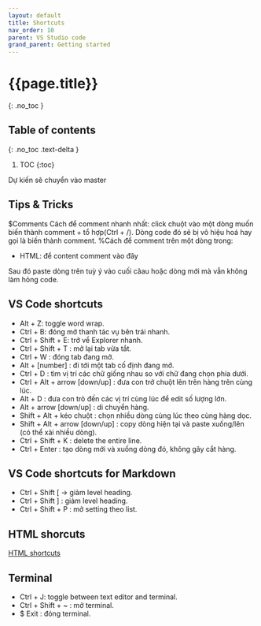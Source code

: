 ```yaml
---
layout: default
title: Shortcuts
nav_order: 10
parent: VS Studio code
grand_parent: Getting started
---
```

<!-- markdownlint-disable MD022 MD025-->
# {{page.title}}
{: .no_toc }

## Table of contents
{: .no_toc .text-delta }

1. TOC
{:toc}
<!-- markdownlint-enable MD022 MD025-->
Dự kiến sẽ chuyển vào master

## Tips & Tricks

$Comments
Cách để comment nhanh nhất: click chuột vào một dòng muốn biến thành comment + tổ hợp(Ctrl + /). Dòng code đó sẽ bị vô hiệu hoá hay gọi là biến thành comment.
%Cách để comment trên một dòng trong:

- HTML: để content comment vào đây
<!--`Nội dung comment`-->
Sau đó paste dòng trên tuỳ ý vào cuối câau hoặc dòng mới mà vẫn không làm hỏng code.

## VS Code shortcuts

- Alt + Z: toggle word wrap.
- Ctrl + B: đóng mở thanh tác vụ bên trái nhanh.
- Ctrl + Shift + E: trở về Explorer nhanh.
- Ctrl + Shift + T : mở lại tab vừa tắt.
- Ctrl + W : đóng tab đang mở.
- Alt + [number] : đi tới một tab cố định đang mở.
- Ctrl + D : tìm vị trí các chữ giống nhau so với chữ đang chọn phía dưới.
- Ctrl + Alt + arrow [down/up] : đưa con trở chuột lên trên hàng trên cùng lúc.
- Alt + D : đưa con trỏ đến các vị trí cùng lúc để edit số lượng lớn.
- Alt + arrow [down/up] : di chuyển hàng.
- Shift + Alt + kéo chuột : chọn nhiều dòng cùng lúc theo cùng hàng dọc.
- Shift + Alt + arrow [down/up] : copy dòng hiện tại và paste xuống/lên (có thể xài nhiều dòng).
- Ctrl + Shift + K : delete the entire line.
- Ctrl + Enter : tạo dòng mới và xuống dòng đó, không gây cắt hàng.

## VS Code shortcuts for Markdown

- Ctrl + Shift [ -> giảm level heading.
- Ctrl + Shift ] : giảm level heading.
- Ctrl + Shift + P : mở setting theo list.

## HTML shorcuts

[HTML shortcuts](https://www.youtube.com/watch?v=45eWEO0gRHI)

## Terminal

- Ctrl + J: toggle between text editor and terminal.
- Ctrl + Shift + ~ : mở terminal.
- $ Exit : đóng terminal.
